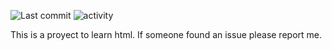 ![Last commit](https://img.shields.io/github/last-commit/miguepollo/miweb?style=for-the-badge)
![activity](https://img.shields.io/github/commit-activity/m/miguepollo/miweb?style=for-the-badge)

This is a proyect to learn html.
If someone found an issue please report me.
